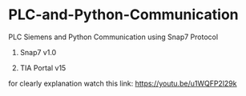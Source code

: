# PLC-and-Python-Communication
PLC Siemens and Python Communication using Snap7 Protocol

1. Snap7 v1.0

2. TIA Portal v15

for clearly explanation watch this link:
https://youtu.be/u1WQFP2l29k
